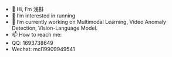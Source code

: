 - 👋 Hi, I’m 浅斟
- 👀 I’m interested in running
- 🌱 I’m currently working on Multimodal Learning, Video Anomaly Detection, Vision-Language Model.
- 📫 How to reach me:
- QQ: 1693738649
- Wechat: mcl19909949541

<!---
mcl19909949541/mcl19909949541 is a ✨ special ✨ repository because its `README.md` (this file) appears on your GitHub profile.
You can click the Preview link to take a look at your changes.
--->
